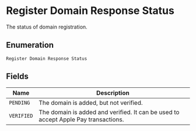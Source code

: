 
# Register Domain Response Status

The status of domain registration.

## Enumeration

`Register Domain Response Status`

## Fields

| Name | Description |
|  --- | --- |
| `PENDING` | The domain is added, but not verified. |
| `VERIFIED` | The domain is added and verified. It can be used to accept Apple Pay transactions. |

